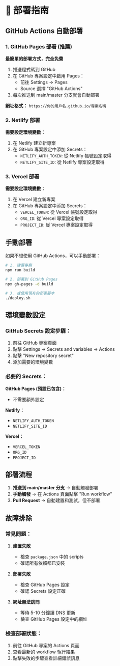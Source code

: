 # 🚀 部署指南

## GitHub Actions 自動部署

### 1. GitHub Pages 部署 (推薦)

**最簡單的部署方式，完全免費**

1. 推送程式碼到 GitHub
2. 在 GitHub 專案設定中啟用 Pages：
   - 前往 Settings → Pages
   - Source 選擇 "GitHub Actions"
3. 每次推送到 main/master 分支就會自動部署

**網址格式：** `https://你的用戶名.github.io/專案名稱`

### 2. Netlify 部署

**需要設定環境變數：**

1. 在 Netlify 建立新專案
2. 在 GitHub 專案設定中添加 Secrets：
   - `NETLIFY_AUTH_TOKEN`: 從 Netlify 帳號設定取得
   - `NETLIFY_SITE_ID`: 從 Netlify 專案設定取得

### 3. Vercel 部署

**需要設定環境變數：**

1. 在 Vercel 建立新專案
2. 在 GitHub 專案設定中添加 Secrets：
   - `VERCEL_TOKEN`: 從 Vercel 帳號設定取得
   - `ORG_ID`: 從 Vercel 專案設定取得
   - `PROJECT_ID`: 從 Vercel 專案設定取得

## 手動部署

如果不想使用 GitHub Actions，可以手動部署：

```bash
# 1. 建置專案
npm run build

# 2. 部署到 GitHub Pages
npx gh-pages -d build

# 3. 或使用現有的部署腳本
./deploy.sh
```

## 環境變數設定

### GitHub Secrets 設定步驟：

1. 前往 GitHub 專案頁面
2. 點擊 Settings → Secrets and variables → Actions
3. 點擊 "New repository secret"
4. 添加需要的環境變數

### 必要的 Secrets：

**GitHub Pages (預設已包含)：**
- 不需要額外設定

**Netlify：**
- `NETLIFY_AUTH_TOKEN`
- `NETLIFY_SITE_ID`

**Vercel：**
- `VERCEL_TOKEN`
- `ORG_ID`
- `PROJECT_ID`

## 部署流程

1. **推送到 main/master 分支** → 自動觸發部署
2. **手動觸發** → 在 Actions 頁面點擊 "Run workflow"
3. **Pull Request** → 自動建置和測試，但不部署

## 故障排除

### 常見問題：

1. **建置失敗**
   - 檢查 `package.json` 中的 scripts
   - 確認所有依賴都已安裝

2. **部署失敗**
   - 檢查 GitHub Pages 設定
   - 確認 Secrets 設定正確

3. **網址無法訪問**
   - 等待 5-10 分鐘讓 DNS 更新
   - 檢查 GitHub Pages 設定中的網址

### 檢查部署狀態：

1. 前往 GitHub 專案的 Actions 頁面
2. 查看最新的 workflow 執行結果
3. 點擊失敗的步驟查看詳細錯誤訊息

